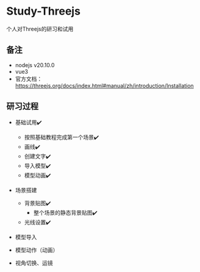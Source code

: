 # Study-Threejs
个人对Threejs的研习和试用



## 备注

- nodejs v20.10.0
- vue3
- 官方文档：https://threejs.org/docs/index.html#manual/zh/introduction/Installation



## 研习过程

- 基础试用✔️
  - 按照基础教程完成第一个场景✔️
  - 画线✔️
  - 创建文字✔️
  - 导入模型✔️
  - 模型动画✔️
- 场景搭建
  - 背景贴图✔️
    - 整个场景的静态背景贴图✔️
  - 光线设置✔️

- 模型导入
- 模型动作（动画）
- 视角切换、运镜























